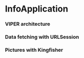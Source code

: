 # InfoApplication
### VIPER architecture
### Data fetching with URLSession
### Pictures with Kingfisher
